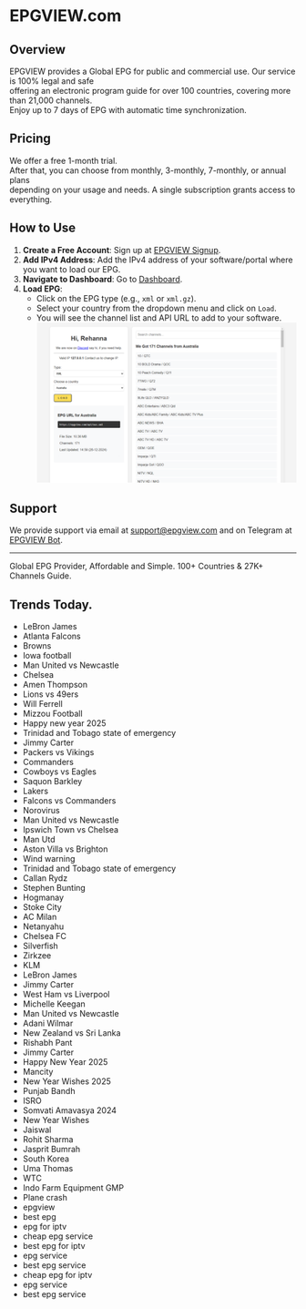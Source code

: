 # EPGVIEW.com



## Overview
EPGVIEW provides a Global EPG for public and commercial use. Our service is 100% legal and safe\
offering an electronic program guide for over 100 countries, covering more than 21,000 channels.\
Enjoy up to 7 days of EPG with automatic time synchronization.

## Pricing
We offer a free 1-month trial. \
After that, you can choose from monthly, 3-monthly, 7-monthly, or annual plans \
depending on your usage and needs. A single subscription grants access to everything.

## How to Use
1. **Create a Free Account**: Sign up at [EPGVIEW Signup](https://epgview.com/signup.php).
2. **Add IPv4 Address**: Add the IPv4 address of your software/portal where you want to load our EPG.
3. **Navigate to Dashboard**: Go to [Dashboard](https://epgview.com/dashboard.php).
4. **Load EPG**:
   - Click on the EPG type (e.g., `xml` or `xml.gz`).
   - Select your country from the dropdown menu and click on `Load`.
   - You will see the channel list and API URL to add to your software.
![EPGVIEW](img/dashboard.png)
## Support
We provide support via email at [support@epgview.com](mailto:support@epgview.com) and on Telegram at [EPGVIEW Bot](https://t.me/epgview_bot).

---

Global EPG Provider, Affordable and Simple. 100+ Countries & 27K+ Channels Guide.

## Trends Today.

- LeBron James
- Atlanta Falcons
- Browns
- Iowa football
- Man United vs Newcastle
- Chelsea
- Amen Thompson
- Lions vs 49ers
- Will Ferrell
- Mizzou Football
- Happy new year 2025
- Trinidad and Tobago state of emergency
- Jimmy Carter
- Packers vs Vikings
- Commanders
- Cowboys vs Eagles
- Saquon Barkley
- Lakers
- Falcons vs Commanders
- Norovirus
- Man United vs Newcastle
- Ipswich Town vs Chelsea
- Man Utd
- Aston Villa vs Brighton
- Wind warning
- Trinidad and Tobago state of emergency
- Callan Rydz
- Stephen Bunting
- Hogmanay
- Stoke City
- AC Milan
- Netanyahu
- Chelsea FC
- Silverfish
- Zirkzee
- KLM
- LeBron James
- Jimmy Carter
- West Ham vs Liverpool
- Michelle Keegan
- Man United vs Newcastle
- Adani Wilmar
- New Zealand vs Sri Lanka
- Rishabh Pant
- Jimmy Carter
- Happy New Year 2025
- Mancity
- New Year Wishes 2025
- Punjab Bandh
- ISRO
- Somvati Amavasya 2024
- New Year Wishes
- Jaiswal
- Rohit Sharma
- Jasprit Bumrah
- South Korea
- Uma Thomas
- WTC
- Indo Farm Equipment GMP
- Plane crash
- epgview
- best epg
- epg for iptv
- cheap epg service
- best epg for iptv
- epg service
- best epg service
- cheap epg for iptv
- epg service
- best epg service

